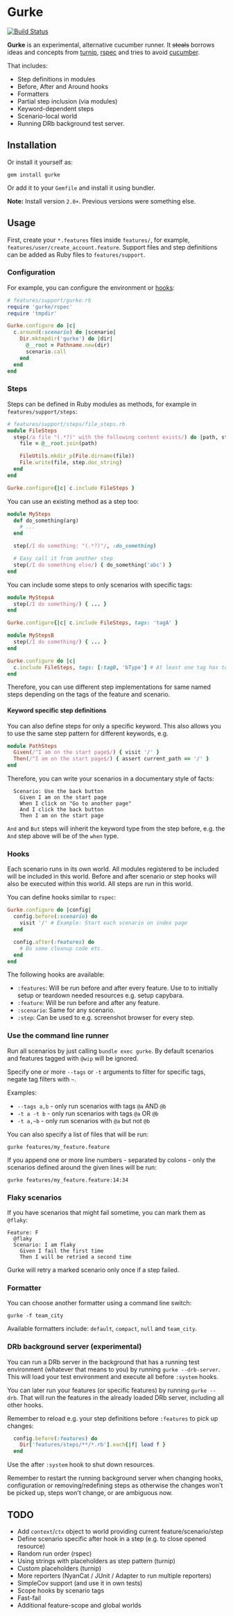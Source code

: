 # Gurke

[![Build Status](https://github.com/jgraichen/gurke/actions/workflows/test.yml/badge.svg)](https://github.com/jgraichen/gurke/actions/workflows/test.yml)

**Gurke** is an experimental, alternative cucumber runner. It ~~steals~~ borrows ideas and concepts from [turnip](https://github.com/jnicklas/turnip), [rspec](http://rspec.info) and tries to avoid [cucumber](https://github.com/cucumber/cucumber/).

That includes:

* Step definitions in modules
* Before, After and Around hooks
* Formatters
* Partial step inclusion (via modules)
* Keyword-dependent steps
* Scenario-local world
* Running DRb background test server.

## Installation

Or install it yourself as:

```console
gem install gurke
```

Or add it to your `Gemfile` and install it using bundler.

**Note:** Install version `2.0+`. Previous versions were something else.

## Usage

First, create your `*.features` files inside `features/`, for example, `features/user/create_account.feature`. Support files and step definitions can be added as Ruby files to `features/support`.

### Configuration

For example, you can configure the environment or [hooks](#hooks):

```ruby
# features/support/gurke.rb
require 'gurke/rspec'
require 'tmpdir'

Gurke.configure do |c|
  c.around(:scenario) do |scenario|
    Dir.mktmpdir('gurke') do |dir|
      @__root = Pathname.new(dir)
      scenario.call
    end
  end
end
```

### Steps

Steps can be defined in Ruby modules as methods, for example in `features/support/steps`:

```ruby
# features/support/steps/file_steps.rb
module FileSteps
  step(/a file "(.*?)" with the following content exists/) do |path, step|
    file = @__root.join(path)

    FileUtils.mkdir_p(File.dirname(file))
    File.write(file, step.doc_string)
  end
end

Gurke.configure{|c| c.include FileSteps }
```

You can use an existing method as a step too:

```ruby
module MySteps
  def do_something(arg)
    # ...
  end

  step(/I do something: "(.*?)"/, :do_something)

  # Easy call it from another step
  step(/I do something else/) { do_something('abc') }
end
```

You can include some steps to only scenarios with specific tags:

```ruby
module MyStepsA
  step(/I do something/) { ... }
end

Gurke.configure{|c| c.include FileSteps, tags: 'tagA' }

module MyStepsB
  step(/I do something/) { ... }
end

Gurke.configure do |c|
  c.include FileSteps, tags: [:tagB, 'bType'] # At least one tag has to match
end
```

Therefore, you can use different step implementations for same named steps depending on the tags of the feature and scenario.

#### Keyword specific step definitions

You can also define steps for only a specific keyword. This also allows you to use the same step pattern for different keywords, e.g.

```ruby
module PathSteps
  Given(/^I am on the start page$/) { visit '/' }
  Then(/^I am on the start page$/) { assert current_path == '/' }
end
```

Therefore, you can write your scenarios in a documentary style of facts:

```feature
  Scenario: Use the back button
    Given I am on the start page
    When I click on "Go to another page"
    And I click the back button
    Then I am on the start page
```

`And` and `But` steps will inherit the keyword type from the step before, e.g. the `And` step above will be of the `when` type.

### Hooks

Each scenario runs in its own world. All modules registered to be included will be included in this world. Before and after scenario or step hooks will also be executed within this world. All steps are run in this world.

You can define hooks similar to `rspec`:

```ruby
Gurke.configure do |config|
  config.before(:scenario) do
    visit '/' # Example: Start each scenario on index page
  end

  config.after(:features) do
    # Do some cleanup code etc.
  end
end
```

The following hooks are available:

* `:features`: Will be run before and after every feature. Use to to initially setup or teardown needed resources e.g. setup capybara.
* `:feature`: Will be run before and after any feature.
* `:scenario`: Same for any scenario.
* `:step`: Can be used to e.g. screenshot browser for every step.

### Use the command line runner

Run all scenarios by just calling `bundle exec gurke`. By default scenarios and features tagged with `@wip` will be ignored.

Specify one or more `--tags` or `-t` arguments to filter for specific tags, negate tag filters with `~`.

Examples:

* `--tags a,b` - only run scenarios with tags `@a` AND `@b`
* `-t a -t b` - only run scenarios with tags `@a` OR `@b`
* `-t a,~b` - only run scenarios with `@a` but not `@b`

You can also specify a list of files that will be run:

```console
gurke features/my_feature.feature
```

If you append one or more line numbers - separated by colons - only the scenarios defined around the given lines will be run:

```console
gurke features/my_feature.feature:14:34
```

### Flaky scenarios

If you have scenarios that might fail sometime, you can mark them as `@flaky`:

```feature
Feature: F
  @flaky
  Scenario: I am flaky
    Given I fail the first time
    Then I will be retried a second time
```

Gurke will retry a marked scenario only once if a step failed.

### Formatter

You can choose another formatter using a command line switch:

```console
gurke -f team_city
```

Available formatters include: `default`, `compact`, `null` and `team_city`.

### DRb background server (experimental)

You can run a DRb server in the background that has a running test environment (whatever that means to you) by running `gurke --drb-server`. This will load your test environment and execute all before `:system` hooks.

You can later run your features (or specific features) by running `gurke --drb`. That will run the features in the already loaded DRb server, including all other hooks.

Remember to reload e.g. your step definitions before `:features` to pick up changes:

```ruby
  config.before(:features) do
    Dir['features/steps/**/*.rb'].each{|f| load f }
  end
```

Use the after `:system` hook to shut down resources.

Remember to restart the running background server when changing hooks, configuration or removing/redefining steps as otherwise the changes won't be picked up, steps won't change, or are ambiguous now.

## TODO

* Add `context`/`ctx` object to world providing current feature/scenario/step
* Define scenario specific after hook in a step (e.g. to close opened resource)
* Random run order (rspec)
* Using strings with placeholders as step pattern (turnip)
* Custom placeholders (turnip)
* More reporters (NyanCat / JUnit / Adapter to run multiple reporters)
* SimpleCov support (and use it in own tests)
* Scope hooks by scenario tags
* Fast-fail
* Additional feature-scope and global worlds
